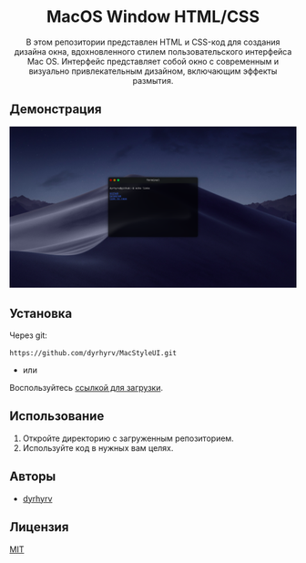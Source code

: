<h1 align="center">MacOS Window HTML/CSS</h1>

<p align="center">В этом репозитории представлен HTML и CSS-код для создания дизайна окна, вдохновленного стилем пользовательского интерфейса Mac OS. Интерфейс представляет собой окно с современным и визуально привлекательным дизайном, включающим эффекты размытия.</p>

## Демонстрация
![example](https://github.com/dyrhyrv/MacStyleUI/blob/main/images/scr1.png)

## Установка

Через git:
```
https://github.com/dyrhyrv/MacStyleUI.git
```

- или

Воспользуйтесь [ссылкой для загрузки](https://github.com/dyrhyrv/MacStyleUI/releases).

## Использование

1. Откройте директорию с загруженным репозиторием.
2. Используйте код в нужных вам целях.

## Авторы
- [dyrhyrv](https://github.com/dyrhyrv)

## Лицензия

[MIT](https://github.com/dyrhyrv/MacStyleUI/blob/main/LICENSE)
